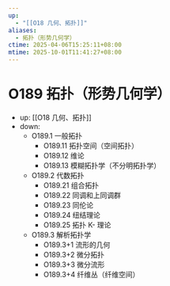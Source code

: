 ```yaml
---
up:
  - "[[O18 几何、拓扑]]"
aliases:
  - 拓扑（形势几何学）
ctime: 2025-04-06T15:25:11+08:00
mtime: 2025-10-01T11:41:27+08:00
---
```


# O189 拓扑（形势几何学）

- up: [[O18 几何、拓扑]]
- down:	
	- O189.1 一般拓扑
		- O189.11 拓扑空间（空间拓扑）
		- O189.12 维论
		- O189.13 模糊拓扑学（不分明拓扑学）
	- O189.2 代数拓扑
		- O189.21 组合拓扑
		- O189.22 同调和上同调群
		- O189.23 同伦论
		- O189.24 纽结理论
		- O189.25 拓扑 K- 理论
	- O189.3 解析拓扑学
		- O189.3+1 流形的几何
		- O189.3+2 微分拓扑
		- O189.3+3 微分流形
		- O189.3+4 纤维丛（纤维空间）
	
